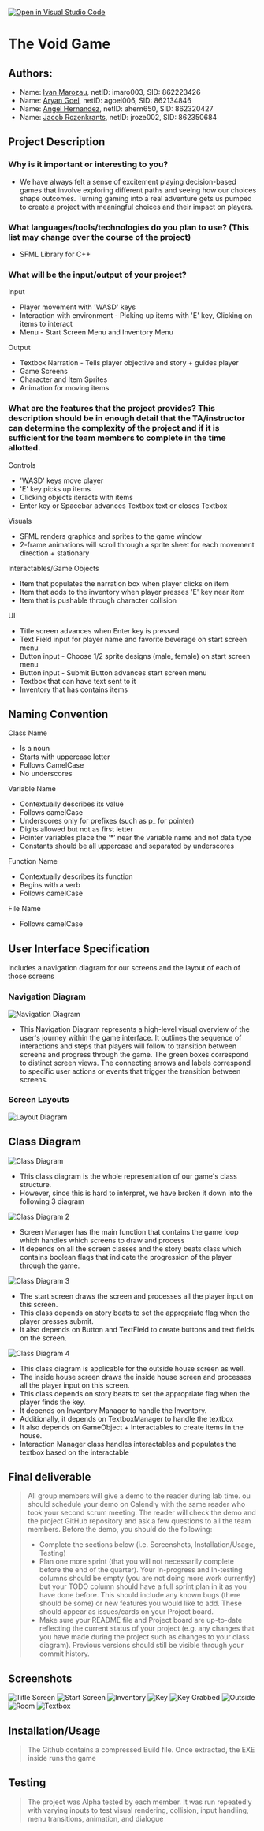 [![Open in Visual Studio Code](https://classroom.github.com/assets/open-in-vscode-718a45dd9cf7e7f842a935f5ebbe5719a5e09af4491e668f4dbf3b35d5cca122.svg)](https://classroom.github.com/online_ide?assignment_repo_id=11529694&assignment_repo_type=AssignmentRepo)
 
# The Void Game
 
## Authors: 
* Name: [Ivan Marozau](https://github.com/MatterCollapse), netID: imaro003, SID: 862223426
* Name: [Aryan Goel](https://github.com/agoel27), netID: agoel006, SID: 862134846
* Name: [Angel Hernandez](https://github.com/ahern650), netID: ahern650, SID: 862320427
* Name: [Jacob Rozenkrants](https://github.com/jar04), netID: jroze002, SID: 862350684

## Project Description
### Why is it important or interesting to you?
* We have always felt a sense of excitement playing decision-based games that involve exploring different paths and seeing how our choices shape outcomes. Turning gaming into a real adventure gets us pumped to create a project with meaningful choices and their impact on players.
### What languages/tools/technologies do you plan to use? (This list may change over the course of the project)
* SFML Library for C++
### What will be the input/output of your project?
Input
* Player movement with 'WASD' keys 
* Interaction with environment - Picking up items with 'E' key, Clicking on items to interact
* Menu - Start Screen Menu and Inventory Menu
  
Output
* Textbox Narration - Tells player objective and story + guides player
* Game Screens
* Character and Item Sprites
* Animation for moving items

### What are the features that the project provides? This description should be in enough detail that the TA/instructor can determine the complexity of the project and if it is sufficient for the team members to complete in the time allotted.
Controls
* 'WASD' keys move player
* 'E' key picks up items
* Clicking objects iteracts with items
* Enter key or Spacebar advances Textbox text or closes Textbox

Visuals
* SFML renders graphics and sprites to the game window
* 2-frame animations will scroll through a sprite sheet for each movement direction + stationary

Interactables/Game Objects
* Item that populates the narration box when player clicks on item
* Item that adds to the inventory when player presses 'E' key near item
* Item that is pushable through character collision

UI
* Title screen advances when Enter key is pressed
* Text Field input for player name and favorite beverage on start screen menu
* Button input - Choose 1/2 sprite designs (male, female) on start screen menu
* Button input - Submit Button advances start screen menu
* Textbox that can have text sent to it
* Inventory that has contains items

## Naming Convention
Class Name 
* Is a noun
* Starts with uppercase letter
* Follows CamelCase
* No underscores

Variable Name
* Contextually describes its value
* Follows camelCase
* Underscores only for prefixes (such as p_ for pointer)
* Digits allowed but not as first letter
* Pointer variables place the ‘*’ near the variable name and not data type
* Constants should be all uppercase and separated by underscores

Function Name
* Contextually describes its function
* Begins with a verb
* Follows camelCase

File Name
* Follows camelCase

## User Interface Specification
Includes a navigation diagram for our screens and the layout of each of those screens

### Navigation Diagram
![Navigation Diagram](https://github.com/cs100/final-project-thevoidgame/blob/master/NavigationDiagram.png?raw=true)
* This Navigation Diagram represents a high-level visual overview of the user's journey within the game interface. It outlines the sequence of interactions and steps that players will follow to transition between screens and progress through the game. The green boxes correspond to distinct screen views. The connecting arrows and labels correspond to specific user actions or events that trigger the transition between screens.

### Screen Layouts
![Layout Diagram](https://github.com/cs100/final-project-thevoidgame/blob/master/ProjectDiagram.png?raw=true)

## Class Diagram
![Class Diagram](https://github.com/cs100/final-project-thevoidgame/blob/master/ClassDiagram.png?raw=true)
* This class diagram is the whole representation of our game's class structure.
* However, since this is hard to interpret, we have broken it down into the following 3 diagram

![Class Diagram 2](https://github.com/cs100/final-project-thevoidgame/blob/master/ClassDiagram2.png)
* Screen Manager has the main function that contains the game loop which handles which screens to draw and process
* It depends on all the screen classes and the story beats class which contains boolean flags that indicate the progression of the player through the game.

![Class Diagram 3](https://github.com/cs100/final-project-thevoidgame/blob/master/ClassDiagram3.png)
* The start screen draws the screen and processes all the player input on this screen.
* This class depends on story beats to set the appropriate flag when the player presses submit.
* It also depends on Button and TextField to create buttons and text fields on the screen.

![Class Diagram 4](https://github.com/cs100/final-project-thevoidgame/blob/master/ClassDiagram4.png)
* This class diagram is applicable for the outside house screen as well.
* The inside house screen draws the inside house screen and processes all the player input on this screen.
* This class depends on story beats to set the appropriate flag when the player finds the key.
* It depends on Inventory Manager to handle the Inventory.
* Additionally, it depends on TextboxManager to handle the textbox
* It also depends on GameObject + Interactables to create items in the house.
* Interaction Manager class handles interactables and populates the textbox based on the interactable

## Final deliverable
 > All group members will give a demo to the reader during lab time. ou should schedule your demo on Calendly with the same reader who took your second scrum meeting. The reader will check the demo and the project GitHub repository and ask a few questions to all the team members. 
 > Before the demo, you should do the following:
 > * Complete the sections below (i.e. Screenshots, Installation/Usage, Testing)
 > * Plan one more sprint (that you will not necessarily complete before the end of the quarter). Your In-progress and In-testing columns should be empty (you are not doing more work currently) but your TODO column should have a full sprint plan in it as you have done before. This should include any known bugs (there should be some) or new features you would like to add. These should appear as issues/cards on your Project board.
 > * Make sure your README file and Project board are up-to-date reflecting the current status of your project (e.g. any changes that you have made during the project such as changes to your class diagram). Previous versions should still be visible through your commit history. 
 
## Screenshots
 ![Title Screen](https://github.com/cs100/final-project-thevoidgame/blob/master/titleScreen.png?raw=true)
 ![Start Screen](https://github.com/cs100/final-project-thevoidgame/blob/master/startScreen.png?raw=true)
 ![Inventory](https://github.com/cs100/final-project-thevoidgame/blob/master/inventory.png?raw=true)
 ![Key](https://github.com/cs100/final-project-thevoidgame/blob/master/key.png?raw=true)
 ![Key Grabbed](https://github.com/cs100/final-project-thevoidgame/blob/master/keyGrabbed.png?raw=true)
 ![Outside](https://github.com/cs100/final-project-thevoidgame/blob/master/outside.png?raw=true)
 ![Room](https://github.com/cs100/final-project-thevoidgame/blob/master/room.png?raw=true)
 ![Textbox](https://github.com/cs100/final-project-thevoidgame/blob/master/textbox.png?raw=true)
## Installation/Usage
 > The Github contains a compressed Build file. Once extracted, the EXE inside runs the game
## Testing
 > The project was Alpha tested by each member. It was run repeatedly with varying inputs to test visual rendering, collision, input handling, menu transitions, animation, and dialogue
 
